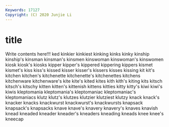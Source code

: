 ```yaml
---
Keywords: 17127
Copyright: (C) 2020 Junjie Li
---
```


# title

Write contents here!!!
ked 
kinkier
kinkiest 
kinking 
kinks 
kinky 
kinship 
kinship's 
kinsman 
kinsman's 
kinsmen 
kinswoman
kinswoman's 
kinswomen 
kiosk 
kiosk's 
kiosks 
kipper 
kipper's 
kippered 
kippering 
kippers
kismet 
kismet's 
kiss 
kiss's 
kissed 
kisser 
kisser's 
kissers 
kisses 
kissing
kit 
kit's 
kitchen 
kitchen's 
kitchenette 
kitchenette's 
kitchenettes 
kitchens 
kitchenware 
kitchenware's
kite 
kite's 
kited 
kites 
kith 
kith's 
kiting 
kits 
kitsch 
kitsch's
kitschy 
kitten 
kitten's 
kittenish 
kittens 
kitties 
kitty 
kitty's 
kiwi 
kiwi's
kiwis 
kleptomania 
kleptomania's 
kleptomaniac 
kleptomaniac's 
kleptomaniacs 
klutz 
klutz's 
klutzes 
klutzier
klutziest 
klutzy 
knack 
knack's 
knacker 
knacks 
knackwurst 
knackwurst's 
knackwursts 
knapsack
knapsack's 
knapsacks 
knave 
knave's 
knavery 
knavery's 
knaves 
knavish 
knead 
kneaded
kneader 
kneader's 
kneaders 
kneading 
kneads 
knee 
knee's 
kneecap 
